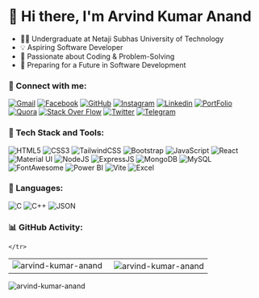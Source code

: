<h1>👋 Hi there, I'm Arvind Kumar Anand </h1>

- 👨‍💻 Undergraduate at Netaji Subhas University of Technology
- 💡 Aspiring Software Developer
- 💼 Passionate about Coding & Problem-Solving
- 🎯 Preparing for a Future in Software Development

<h3 align="left">📲 Connect with me:</h3>
<div align="left">
 <a href="mailto:jigarsable21@gmail.com"><img alt="Gmail" src="https://img.shields.io/badge/Gmail-D14836?style=for-the-badge&logo=gmail&logoColor=white" /></a>
 <a href="https://www.facebook.com/kumar.arvind.anand"><img alt="Facebook" src="https://img.shields.io/badge/Facebook-1877F2?style=for-the-badge&logo=facebook&logoColor=white" /></a>
 <a href="https://github.com/arvind-kumar-anand"><img alt="GitHub" src="https://img.shields.io/badge/GitHub-100000?style=for-the-badge&logo=github&logoColor=white" /></a>
 <a href="https://www.instagram.com/arvind.kumar.anand/"><img alt="Instagram" src="https://img.shields.io/badge/Instagram-E4405F?style=for-the-badge&logo=instagram&logoColor=white" /></a>
 <a href="https://www.linkedin.com/in/arvind-kumar-anand/"><img alt="Linkedin" src="https://img.shields.io/badge/LinkedIn-0077B5?style=for-the-badge&logo=linkedin&logoColor=white" /></a>
 <a href="https://linktr.ee/arvind.kumar.anand"><img alt="PortFolio" src="https://img.shields.io/badge/Portfolio-255E63?style=for-the-badge&logo=About.me&logoColor=white" /></a>
 <a href="https://www.quora.com/profile/Arvind-Kumar-Anand-4"><img alt="Quora" src="https://img.shields.io/badge/Quora-%23B92B27.svg?&style=for-the-badge&logo=Quora&logoColor=white" /></a>
 <a href="https://stackoverflow.com/users/24973361/arvind-kumar-anand"><img alt="Stack Over Flow" src="https://img.shields.io/badge/Stack_Overflow-FE7A16?style=for-the-badge&logo=stack-overflow&logoColor=white" /></a>
 <a href="https://twitter.com/arvind_kr_anand"><img alt="Twitter" src="https://img.shields.io/badge/Twitter-1DA1F2?style=for-the-badge&logo=twitter&logoColor=white" /></a>
 <a href="https://t.me/arvindkumaranand"><img alt="Telegram" src="https://img.shields.io/badge/Telegram-2CA5E0?style=for-the-badge&logo=telegram&logoColor=white" /></a>
 <a href=""><img alt="" src="" /></a>
 <a href=""><img alt="" src="" /></a>
 <a href=""><img alt="" src="" /></a>
 <a href=""><img alt="" src="" /></a>

</div>

<h3 align="left">🚀 Tech Stack and Tools:</h3>
<div align="left">
<img alt="HTML5" src="https://img.shields.io/badge/html5-%23E34F26.svg?style=for-the-badge&logo=html5&logoColor=white"/>
<img alt="CSS3" src="https://img.shields.io/badge/css3-%231572B6.svg?style=for-the-badge&logo=css3&logoColor=white"/> 
<img alt="TailwindCSS" src="https://img.shields.io/badge/Tailwind_CSS-38B2AC?style=for-the-badge&logo=tailwind-css&logoColor=white"/>
<img alt="Bootstrap" src="https://img.shields.io/badge/bootstrap-%23563D7C.svg?style=for-the-badge&logo=bootstrap&logoColor=white"/>
<img alt="JavaScript" src="https://img.shields.io/badge/javascript-%23323330.svg?style=for-the-badge&logo=javascript&logoColor=%23F7DF1E"/> 
<img alt="React" src="https://img.shields.io/badge/react-%2320232a.svg?style=for-the-badge&logo=react&logoColor=%2361DAFB"/>
<img alt="Material UI" src="https://img.shields.io/badge/Material%20UI-007FFF?style=for-the-badge&logo=mui&logoColor=white"/>
<img alt="NodeJS" src="https://img.shields.io/badge/node.js-%2343853D.svg?style=for-the-badge&logo=node-dot-js&logoColor=white"/>
<img alt="ExpressJS" src="https://img.shields.io/badge/Express.js-000000?style=for-the-badge&logo=express&logoColor=white"/>
<img alt="MongoDB" src="https://img.shields.io/badge/MongoDB-4EA94B?style=for-the-badge&logo=mongodb&logoColor=white"/>
<img alt="MySQL" src="https://img.shields.io/badge/MySQL-005C84?style=for-the-badge&logo=mysql&logoColor=white"/>
<img alt="FontAwesome" src="https://img.shields.io/badge/Font_Awesome-339AF0?style=for-the-badge&logo=fontawesome&logoColor=white"/>
<img alt="Power BI" src="https://img.shields.io/badge/PowerBI-F2C811?style=for-the-badge&logo=Power%20BI&logoColor=white"/>
<img alt="Vite" src="https://img.shields.io/badge/Vite-B73BFE?style=for-the-badge&logo=vite&logoColor=FFD62E"/>
<img alt="Excel" src="https://img.shields.io/badge/Microsoft_Excel-217346?style=for-the-badge&logo=microsoft-excel&logoColor=white"/>
<img alt="" src=""/>
<img alt="" src=""/>
</div>

<h3 align="left">🚀 Languages:</h3>
<div align="left">
<img alt="C" src="https://img.shields.io/badge/C-00599C?style=for-the-badge&logo=c&logoColor=white"/>
<img alt="C++" src="https://img.shields.io/badge/C%2B%2B-00599C?style=for-the-badge&logo=c%2B%2B&logoColor=white"/>
<img alt="JSON" src="https://img.shields.io/badge/json-5E5C5C?style=for-the-badge&logo=json&logoColor=white"/>
<img alt="" src="https://img.shields.io/badge/Python-FFD43B?style=for-the-badge&logo=python&logoColor=blue"/>
<img alt="" src=""/>
<img alt="" src=""/>
<img alt="" src=""/>
<img alt="" src=""/>
<img alt="" src=""/>
</div>

<h3 align="left">📊 GitHub Activity:</h3>

<table>
  <tr>
   <td><img align="left" src="https://github-readme-stats.vercel.app/api/top-langs?username=arvind-kumar-anand&show_icons=true&locale=en&layout=compact" alt="arvind-kumar-anand" /></td>
   <td>&nbsp;<img align="center" src="https://github-readme-stats.vercel.app/api?username=arvind-kumar-anand&show_icons=true&locale=en" alt="arvind-kumar-anand" /></td>
    
    
    
    </tr>

</table>
<p id="Most Used Language"></p>

<p id="GitHub Stats"></p>

<p id="Streak Stats"><img align="center" src="https://github-readme-streak-stats.herokuapp.com/?user=arvind-kumar-anand&" alt="arvind-kumar-anand" /></p>
